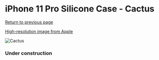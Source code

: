 # iPhone 11 Pro Silicone Case - Cactus

[Return to previous page](/iphone_11)

[High-resolution image from Apple](https://store.storeimages.cdn-apple.com/8756/as-images.apple.com/is/MY1C2?wid=4500&hei=4500&fmt=png)

<div style="width: 384px"><img src="/everyphone/MY1C2.png" alt="Cactus"></div>

### Under construction
